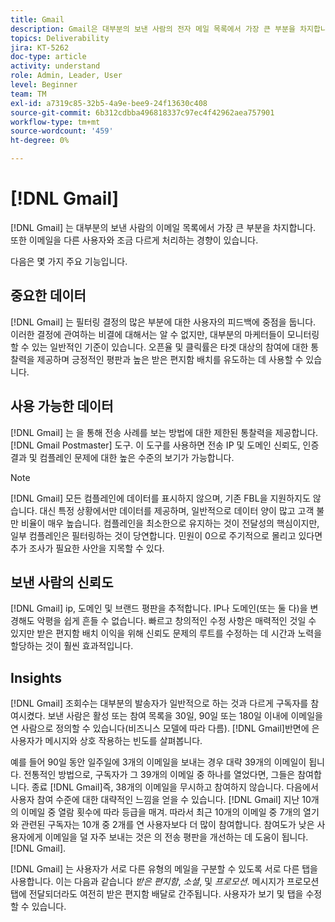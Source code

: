 ```yaml
---
title: Gmail
description: Gmail은 대부분의 보낸 사람의 전자 메일 목록에서 가장 큰 부분을 차지합니다. 또한 이메일을 다른 사용자와 조금 다르게 처리하는 경향이 있습니다.
topics: Deliverability
jira: KT-5262
doc-type: article
activity: understand
role: Admin, Leader, User
level: Beginner
team: TM
exl-id: a7319c85-32b5-4a9e-bee9-24f13630c408
source-git-commit: 6b312cdbba496818337c97ec4f42962aea757901
workflow-type: tm+mt
source-wordcount: '459'
ht-degree: 0%

---
```


# [!DNL Gmail]

[!DNL Gmail] 는 대부분의 보낸 사람의 이메일 목록에서 가장 큰 부분을 차지합니다. 또한 이메일을 다른 사용자와 조금 다르게 처리하는 경향이 있습니다.

다음은 몇 가지 주요 기능입니다.

## 중요한 데이터

[!DNL Gmail] 는 필터링 결정의 많은 부분에 대한 사용자의 피드백에 중점을 둡니다. 이러한 결정에 관여하는 비결에 대해서는 알 수 없지만, 대부분의 마케터들이 모니터링할 수 있는 일반적인 기준이 있습니다. 오픈율 및 클릭률은 타겟 대상의 참여에 대한 통찰력을 제공하며 긍정적인 평판과 높은 받은 편지함 배치를 유도하는 데 사용할 수 있습니다.

## 사용 가능한 데이터

[!DNL Gmail] 는 을 통해 전송 사례를 보는 방법에 대한 제한된 통찰력을 제공합니다. [!DNL Gmail Postmaster] 도구. 이 도구를 사용하면 전송 IP 및 도메인 신뢰도, 인증 결과 및 컴플레인 문제에 대한 높은 수준의 보기가 가능합니다.

>[!NOTE]
>
>[!DNL Gmail] 모든 컴플레인에 데이터를 표시하지 않으며, 기존 FBL을 지원하지도 않습니다. 대신 특정 상황에서만 데이터를 제공하며, 일반적으로 데이터 양이 많고 고객 불만 비율이 매우 높습니다. 컴플레인을 최소한으로 유지하는 것이 전달성의 핵심이지만, 일부 컴플레인은 필터링하는 것이 당연합니다. 민원이 0으로 주기적으로 몰리고 있다면 추가 조사가 필요한 사안을 지목할 수 있다.

## 보낸 사람의 신뢰도

[!DNL Gmail] ip, 도메인 및 브랜드 평판을 추적합니다. IP나 도메인(또는 둘 다)을 변경해도 악평을 쉽게 흔들 수 없습니다. 빠르고 창의적인 수정 사항은 매력적인 것일 수 있지만 받은 편지함 배치 이익을 위해 신뢰도 문제의 루트를 수정하는 데 시간과 노력을 할당하는 것이 훨씬 효과적입니다.

## Insights

[!DNL Gmail] 조회수는 대부분의 발송자가 일반적으로 하는 것과 다르게 구독자를 참여시켰다. 보낸 사람은 활성 또는 참여 목록을 30일, 90일 또는 180일 이내에 이메일을 연 사람으로 정의할 수 있습니다(비즈니스 모델에 따라 다름). [!DNL Gmail]반면에 은 사용자가 메시지와 상호 작용하는 빈도를 살펴봅니다.

예를 들어 90일 동안 일주일에 3개의 이메일을 보내는 경우 대략 39개의 이메일이 됩니다. 전통적인 방법으로, 구독자가 그 39개의 이메일 중 하나를 열었다면, 그들은 참여합니다. 종료 [!DNL Gmail]즉, 38개의 이메일을 무시하고 참여하지 않습니다. 다음에서 사용자 참여 수준에 대한 대략적인 느낌을 얻을 수 있습니다. [!DNL Gmail] 지난 10개의 이메일 중 열람 횟수에 따라 등급을 매겨. 따라서 최근 10개의 이메일 중 7개의 열기와 관련된 구독자는 10개 중 2개를 연 사용자보다 더 많이 참여합니다. 참여도가 낮은 사용자에게 이메일을 덜 자주 보내는 것은 의 전송 평판을 개선하는 데 도움이 됩니다. [!DNL Gmail].

[!DNL Gmail] 는 사용자가 서로 다른 유형의 메일을 구분할 수 있도록 서로 다른 탭을 사용합니다. 이는 다음과 같습니다 *받은 편지함*, *소셜*, 및 *프로모션*. 메시지가 프로모션 탭에 전달되더라도 여전히 받은 편지함 배달로 간주됩니다. 사용자가 보기 및 탭을 수정할 수 있습니다.
